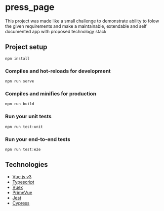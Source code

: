 # press_page
This project was made like a small challenge to demonstrate ability to folow the given requirements and make a maintainable, extendable and self documented app with proposed technology stack


## Project setup
```
npm install
```

### Compiles and hot-reloads for development
```
npm run serve
```

### Compiles and minifies for production
```
npm run build
```

### Run your unit tests
```
npm run test:unit
```

### Run your end-to-end tests
```
npm run test:e2e
```
## Technologies

- [Vue.js v3](https://vuejs.org/)
- [Typescript](https://www.typescriptlang.org/)
- [Vuex](https://next.vuex.vuejs.org/)
- [PrimeVue](https://primefaces.org/primevue/)
- [Jest](https://jestjs.io/)
- [Cypress](https://www.cypress.io/)


